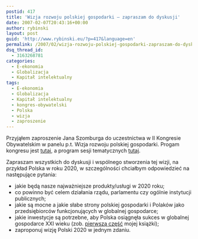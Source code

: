 ```yaml
---
postid: 417
title: 'Wizja rozwoju polskiej gospodarki – zapraszam do dyskusji'
date: 2007-02-07T20:43:16+00:00
author: rybinski
layout: post
guid: 'http://www.rybinski.eu/?p=417&language=en'
permalink: /2007/02/wizja-rozwoju-polskiej-gospodarki-zapraszam-do-dyskusji/
dsq_thread_id:
  - 3163268781
categories:
  - E-ekonomia
  - Globalizacja
  - Kapitał intelektualny
tags:
  - E-ekonomia
  - Globalizacja
  - Kapitał intelektualny
  - kongres-obywatelski
  - Polska
  - wizja
  - zaproszenie
---
```

Przyjąłem zaproszenie Jana Szomburga do uczestnictwa w II Kongresie Obywatelskim w panelu p.t. Wizja rozwoju polskiej gospodarki. Progam kongresu jest [tutaj](/uploads/program_ii_ko.pdf), a program sesji tematycznych [tutaj](/uploads/sesje-tematyczne.pdf).

Zapraszam wszystkich do dyskusji i wspólnego stworzenia tej wizji, na przykład Polska w roku 2020, w szczególności chciałbym odpowiedzieć na następujące pytania:

  * jakie będą nasze najważniejsze produkty/usługi w 2020 roku;
  * co powinno być celem działania rządu, parlamentu czy ogólnie instytucji publicznych; 
  * jakie są mocne a jakie słabe strony polskiej gospodarki i Polaków jako przedsiębiorców funkcjonujących w globalnej gospodarce; 
  * jakie inwestycje są potrzebne, aby Polska osiągnęła sukces w globalnej gospodarce XXI wieku (zob. [pierwszą część](/uploads/offshoring_061027.pdf) mojej książki);
  * zaproponuj wizję Polski 2020 w jednym zdaniu.
